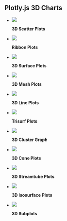 ## Plotly.js 3D Charts

<div class="grid cards" markdown>


-   [![](https://images.plot.ly/plotly-documentation/thumbnail/3d-scatter.jpg)](examples/3d-scatter-plots.md)

    **3D Scatter Plots**


-   [![](https://images.plot.ly/plotly-documentation/thumbnail/ribbon-plot.jpg)](examples/ribbon-plots.md)

    **Ribbon Plots**



-   [![](https://images.plot.ly/plotly-documentation/thumbnail/3d-surface.jpg)](examples/3d-surface-plots.md)

    **3D Surface Plots**



-   [![](https://images.plot.ly/plotly-documentation/thumbnail/3d-mesh.jpg)](examples/3d-mesh.md)

    **3D Mesh Plots**


-   [![](https://images.plot.ly/plotly-documentation/thumbnail/3d-line.jpg)](examples/3d-line-plots.md)

    **3D Line Plots**


-   [![](https://images.plot.ly/plotly-documentation/thumbnail/trisurf.jpg)](examples/trisurf.md)

    **Trisurf Plots**



-   [![](https://images.plot.ly/plotly-documentation/thumbnail/3d-clusters.jpg)](examples/3d-point-clustering.md)

    **3D Cluster Graph**



-   [![](https://images.plot.ly/plotly-documentation/thumbnail/3dcone.png)](examples/cone-plot.md)

    **3D Cone Plots**




-   [![](https://images.plot.ly/plotly-documentation/thumbnail/streamtube.jpg)](examples/streamtube-plot.md)

    **3D Streamtube Plots**



-   [![](https://images.plot.ly/plotly-documentation/thumbnail/isosurface.jpg)](examples/3d-isosurface-plots.md)

    **3D Isosurface Plots**



-   [![](https://images.plot.ly/plotly-documentation/thumbnail/3d-subplots.jpg)](examples/3d-subplots.md)

    **3D Subplots**


</div>